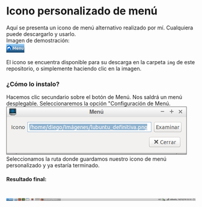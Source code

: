 <html lang="es">
<head>
    <meta charset="UTF-8">
    <meta name="description" content="Icono personalizado menú">
    <meta name="keywords" content="lubuntu">
    <meta name="author" content="Juan Diego Mesa Álvarez";
</head>
<body>
  
  # Icono personalizado de menú 
  <p>Aquí se presenta un icono de menú alternativo realizado por mí. Cualquiera puede descargarlo y usarlo.
  <br>Imagen de demostración:<br>
  <img src="img/lubuntu_definitiva.png" alt="icono_menu">
  <br>
  </p>
  <p>El icono se encuentra disponible para su descarga en la carpeta <code>img</code> de este repositorio, o simplemente
  haciendo clic en la imagen.</p>
  
  <h3>¿Cómo lo instalo?</h3>
  <p>Hacemos clic secundario sobre el botón de Menú. Nos saldrá un menú desplegable. Seleccionaremos la opción "Configuración
    de Menú. <br> 
    <img src="img/menu_opcion.png" alt="menu_opcion"> <br>
  Seleccionamos la ruta donde guardamos nuestro icono de menú personalizado y ya estaría terminado. 
  </p>
  <h4>Resultado final:</h4> <br>
  <img src="img/resultado_final.png" alt="capt_barra">
  
</body>
</html>
